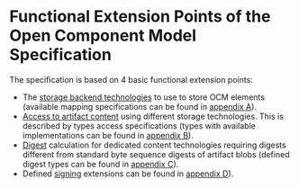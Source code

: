 # Functional Extension Points of the Open Component Model Specification

The specification is based on 4 basic functional extension points:
- The [storage backend technologies](../mapping/README.md) to use to store OCM
  elements (available
  mapping specifications can be found in [appendix A](../../appendix/A/README.md)).
- [Access to artifact content](../elements/README.md#artifact-access) using
  different storage technologies. This is described by types access
  specifications (types with available implementations can be found in
  [appendix B](../../appendix/B/README.md)).
- [Digest](../elements/README.md#digests) calculation for dedicated content
  technologies requiring digests different from standard byte sequence digests
  of artifact blobs (defined digest types can be found in
  [appendix C](../../appendix/C/README.md)).
- Defined [signing](../elements/README.md#signing) extensions can be found in
  [appendix D](../../appendix/D/README.md)).